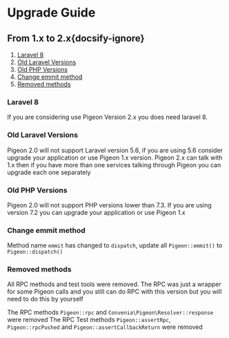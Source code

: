 # Upgrade Guide
## From 1.x to 2.x{docsify-ignore}
 1. [Laravel 8](#laravel-8)
 2. [Old Laravel Versions](#old-laravel-versions)
 3. [Old PHP Versions](#old-php-versions)
 4. [Change emmit method](#change-emmit-method)
 5. [Removed methods](#removed-methods)
 
### Laravel 8
If you are considering use Pigeon Version 2.x you does need laravel 8.

### Old Laravel Versions
Pigeon 2.0 will not support Laravel version 5.6, if you are using 5.6 consider upgrade your application or use Pigeon 1.x version. Pigeon 2.x can talk with 1.x then if you have more than one services talking through Pigeon you can upgrade each one separately

### Old PHP Versions
Pigeon 2.0 will not support PHP versions lower than 7.3. If you are using version 7.2 you can upgrade your application or use Pigeon 1.x

### Change emmit method
Method name `emmit` has changed to `dispatch`, update all `Pigeon::emmit()` to `Pigeon::dispatch()`
 
 ### Removed methods
All RPC methods and test tools were removed. The RPC was just a wrapper for some Pigeon calls and you still can do RPC with this version but you will need to do this by yourself

The RPC methods `Pigeon::rpc` and `Convenia\Pigeon\Resolver::response` were removed
The RPC Test methods `Pigeon::assertRpc`, `Pigeon::rpcPushed` and `Pigeon::assertCallbackReturn` were removed
